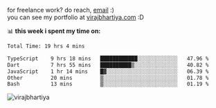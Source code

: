 for freelance work? do reach, [email](mailto:vlbhartiya@gmail.com) :)<br/>
you can see my portfolio at [virajbhartiya.com](https://virajbhartiya.com) :D

📊 **this week i spent my time on:**

<!--START_SECTION:waka-->

```txt
Total Time: 19 hrs 4 mins

TypeScript    9 hrs 18 mins   ████████████░░░░░░░░░░░░░   47.96 %
Dart          7 hrs 55 mins   ██████████▒░░░░░░░░░░░░░░   40.82 %
JavaScript    1 hr 14 mins    █▓░░░░░░░░░░░░░░░░░░░░░░░   06.39 %
Other         20 mins         ▒░░░░░░░░░░░░░░░░░░░░░░░░   01.78 %
Bash          13 mins         ▒░░░░░░░░░░░░░░░░░░░░░░░░   01.19 %
```

<!--END_SECTION:waka-->

<p align="left"> <img src="https://komarev.com/ghpvc/?username=virajbhartiya&color=blue" alt="virajbhartiya" /> </p>
